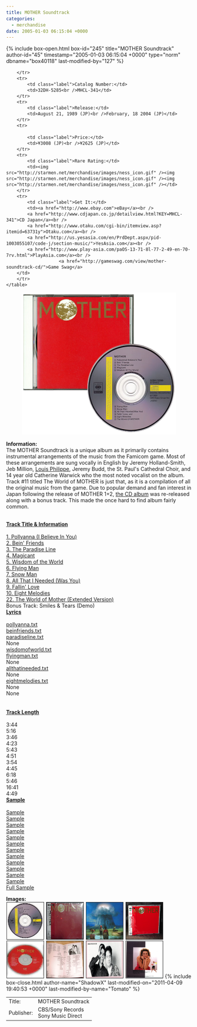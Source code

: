 ```yaml
---
title: MOTHER Soundtrack
categories:
  - merchandise
date: 2005-01-03 06:15:04 +0000
---
```

{% include box-open.html box-id="245" title="MOTHER Soundtrack" author-id="45" timestamp="2005-01-03 06:15:04 +0000" type="norm" dbname="box40118" last-modified-by="127" %}
<div class="gameinfo">
	<table>
		<tr>
			<td class="label">Title:</td>
			<td>MOTHER Soundtrack</td>
		</tr>
		<tr>
			<td class="label">Publisher:</td>
			<td>CBS/Sony Records<br />Sony Music Direct</td>

		</tr>
		<tr>
			<td class="label">Catalog Number:</td>
			<td>32DH-5285<br />MHCL-341</td>
		</tr>
		<tr>
			<td class="label">Release:</td>
			<td>August 21, 1989 (JP)<br />February, 18 2004 (JP)</td>
		</tr>
		<tr>

			<td class="label">Price:</td>
			<td>¥3008 (JP)<br />¥2625 (JP)</td>
		</tr>
		<tr>
			<td class="label">Rare Rating:</td>
			<td><img src="http://starmen.net/merchandise/images/ness_icon.gif" /><img src="http://starmen.net/merchandise/images/ness_icon.gif" /><img src="http://starmen.net/merchandise/images/ness_icon.gif" /></td>
		</tr>
		<tr>
			<td class="label">Get It:</td>
			<td><a href="http://www.ebay.com">eBay</a><br />
			<a href="http://www.cdjapan.co.jp/detailview.html?KEY=MHCL-341">CD Japan</a><br />
			<a href="http://www.otaku.com/cgi-bin/itemview.asp?itemid=63731y">Otaku.com</a><br />
			<a href="http://us.yesasia.com/en/PrdDept.aspx/pid-1003055107/code-j/section-music/">YesAsia.com</a><br />
			<a href="http://www.play-asia.com/paOS-13-71-8l-77-2-49-en-70-7rv.html">PlayAsia.com</a><br />
                        <a href="http://gameswag.com/view/mother-soundtrack-cd/">Game Swag</a>
		</td>
		</tr>
	</table>
</div>

<p>
	<center>
	<img src="/merchandise/images/m1cd_title.png" border="0" title="MOTHER Soundtrack" />
	</center>
</p>

<b>Information:</b>
	<br />
	The MOTHER Soundtrack is a unique album as it primarily contains instrumental arrangements of the music from the Famicom game. Most of these arrangements are sung vocally in English by Jeremy Holland-Smith, Jeb Million, 
	<a href="http://boldstate.com/2010/07/02/video-games-are-beautiful-flying-man-mother-ost/">Louis Philippe</a>, 
	Jeremy Budd, the St. Paul's Cathedral Choir, and 14 year old Catherine Warwick who the most noted 
	vocalist on the album. Track #11 titled The World of MOTHER is just that, as it is a compilation of all the original 
	music from the game. Due to popular demand and fan interest in Japan following the release of MOTHER 1+2, <a href="http://starmen.net/merchandise/music/m1cd.php">the CD album</a> was re-released along with a bonus track. 
	This made the once hard to find album fairly common.
<br /><br />

<table1 />
        <b><u>Track Title & Information</u></b><br /><br />
        <a href="trackinfo/pollyanna.txt">1. Pollyanna (I Believe In You)</a><br />
	<a href="trackinfo/beinfriends.txt">2. Bein' Friends</a><br />
	<a href="trackinfo/paradiseline.txt">3. The Paradise Line</a><br />
	<a href="trackinfo/magicant.txt">4. Magicant</a><br />
	<a href="trackinfo/wisdomoftheworld.txt">5. Wisdom of the World</a><br />
	<a href="trackinfo/flyingman.txt">6. Flying Man</a><br />
	<a href="trackinfo/snowman.txt">7. Snow Man</a><br />
	<a href="trackinfo/allthatineeded.txt">8. All That I Needed (Was You)</a><br />
	<a href="trackinfo/fallinlove.txt">9. Fallin' Love</a><br />
	<a href="trackinfo/eightmelodies.txt">10. Eight Melodies</a><br />
	<a href="trackinfo/worldofmother.txt">22. The World of Mother (Extended Version)</a><br />
	Bonus Track: Smiles & Tears (Demo)<br />
<table2 />
        <u><b>Lyrics</b></u><br /><br />
        <a href="lyrics/pollyanna.txt">pollyanna.txt</a><br />
	<a href="lyrics/beinfriends.txt">beinfriends.txt</a><br />
	<a href="lyrics/paradiseline.txt">paradiseline.txt</a><br />
	None<br />
	<a href="lyrics/wisdomofworld.txt">wisdomofworld.txt</a><br />
	<a href="lyrics/flyingman.txt">flyingman.txt</a><br />
	None<br />
	<a href="lyrics/allthatineeded.txt">allthatineeded.txt</a><br />
	None<br />
	<a href="lyrics/eightmelodies.txt">eightmelodies.txt</a><br />
	None<br />
	None<br />
	<br /><br />
<table2 />
	<u><b>Track Length</b></u><br /><br />
	3:44<br />
	5:16<br />
	3:46<br />
	4:23<br />
	5:43<br />
	4:51<br />
	3:54<br />
	4:45<br />
	6:18<br />
	5:46<br />
	16:41<br />
	4:49<br />
<table2 />
	<u><b>Sample</b></u><br /><br />
	<a href="samples/MOTHER - 01 - Pollyanna (I Believe In You) [Sample].mp3">Sample</a><br />
	<a href="samples/MOTHER - 02 - Bein' Friends [Sample].mp3">Sample</a><br />
	<a href="samples/MOTHER - 03 - The Paradise Line [Sample].mp3">Sample</a><br />
	<a href="samples/MOTHER - 04 - Magicant [Sample].mp3">Sample</a><br />
	<a href="samples/MOTHER - 05 - Wisdom of the World [Sample].mp3">Sample</a><br />
	<a href="samples/MOTHER - 06 - Flying Man [Sample].mp3">Sample</a><br />
	<a href="samples/MOTHER - 07 - Snowman [Sample].mp3">Sample</a><br />
	<a href="samples/MOTHER - 08 - All That I Needed (Was You) [Sample].mp3">Sample</a><br />
	<a href="samples/MOTHER - 09 - Fallin' Love [Sample].mp3">Sample</a><br />
	<a href="samples/MOTHER - 10 - Eight Melodies [Sample].mp3">Sample</a><br />
	<a href="samples/MOTHER - 11 - The World of Mother [Sample].mp3">Sample</a><br />
	<a href="samples/MOTHER - 12 - Smiles and Tears (Demo Track) [Sample].mp3">Sample</a><br />
	<a href="samples/MOTHER - [Full Sample].mp3">Full Sample</a><br />
<table3 />

<b>Images:</b>
	<br />
<a href="/merchandise/images/mother1cd00.jpg" ><img src="/merchandise/images/mother1cd00.jpg" title="MOTHER Soundtrack CD" border="1" width="100" height="100" hspace="1" /></a>
<a href="/merchandise/images/mother1cd.jpg" ><img src="/merchandise/images/mother1cd.jpg" title="MOTHER Soundtrack Album (Front)" border="1" width="100" height="100" hspace="1" /></a>
<a href="/merchandise/images/real_eb.jpg.jpg" ><img src="/merchandise/images/real_eb.jpg" title="MOTHER Soundtrack Album (Back)" border="1" width="100" height="100" hspace="1" /></a>
<a href="/merchandise/images/m1cd_rerelease_front.jpg" ><img src="/merchandise/images/m1cd_rerelease_front.jpg" title="MOTHER Soundtrack Re-release Album (Front)" border="1" width="100" height="100" hspace="1" /></a>
<a href="/merchandise/images/m1cd_rerelease.jpg" ><img src="/merchandise/images/m1cd_rerelease.jpg" title="MOTHER Soundtrack Re-release CD" border="1" width="100" height="100" hspace="1" /></a>
<a href="/merchandise/images/m1cdbook.jpg" ><img src="/merchandise/images/m1cdbook.jpg" title="MOTHER Soundtrack Book" border="1" width="100" height="100" hspace="1" /></a>
<a href="/merchandise/images/itoi.jpg" ><img src="/merchandise/images/itoi.jpg" title="Shigesato Itoi & Keiichi Suzuki" border="1" width="100" height="100" hspace="1" /></a>
<a href="/merchandise/images/cw.jpg" ><img src="/merchandise/images/cw.jpg" title="Catherine Warwick" border="1" width="100" height="100" hspace="1" /></a>
{% include box-close.html author-name="ShadowX" last-modified-on="2011-04-09 19:40:53 +0000" last-modified-by-name="Tomato" %}
